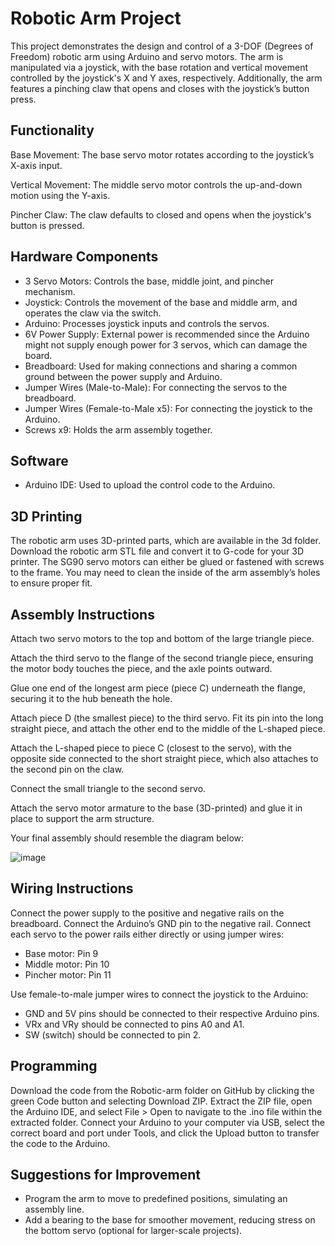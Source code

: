 # Robotic Arm Project
This project demonstrates the design and control of a 3-DOF (Degrees of Freedom) robotic arm using Arduino and servo motors. The arm is manipulated via a joystick, with the base rotation and vertical movement controlled by the joystick's X and Y axes, respectively. Additionally, the arm features a pinching claw that opens and closes with the joystick’s button press.

## Functionality
Base Movement: The base servo motor rotates according to the joystick’s X-axis input.

Vertical Movement: The middle servo motor controls the up-and-down motion using the Y-axis.

Pincher Claw: The claw defaults to closed and opens when the joystick's button is pressed.

## Hardware Components
* 3 Servo Motors: Controls the base, middle joint, and pincher mechanism.
* Joystick: Controls the movement of the base and middle arm, and operates the claw via the switch.
* Arduino: Processes joystick inputs and controls the servos.
* 6V Power Supply: External power is recommended since the Arduino might not supply enough power for 3 servos, which can damage the board.
* Breadboard: Used for making connections and sharing a common ground between the power supply and Arduino.
* Jumper Wires (Male-to-Male): For connecting the servos to the breadboard.
* Jumper Wires (Female-to-Male x5): For connecting the joystick to the Arduino.
* Screws x9: Holds the arm assembly together.
## Software
* Arduino IDE: Used to upload the control code to the Arduino.
## 3D Printing
The robotic arm uses 3D-printed parts, which are available in the 3d folder. Download the robotic arm STL file and convert it to G-code for your 3D printer. The SG90 servo motors can either be glued or fastened with screws to the frame. You may need to clean the inside of the arm assembly’s holes to ensure proper fit.

## Assembly Instructions
Attach two servo motors to the top and bottom of the large triangle piece.

Attach the third servo to the flange of the second triangle piece, ensuring the motor body touches the piece, and the axle points outward.

Glue one end of the longest arm piece (piece C) underneath the flange, securing it to the hub beneath the hole.

Attach piece D (the smallest piece) to the third servo. Fit its pin into the long straight piece, and attach the other end to the middle of the L-shaped piece.

Attach the L-shaped piece to piece C (closest to the servo), with the opposite side connected to the short straight piece, which also attaches to the second pin on the claw.

Connect the small triangle to the second servo.

Attach the servo motor armature to the base (3D-printed) and glue it in place to support the arm structure.

Your final assembly should resemble the diagram below: 

![image](https://github.com/user-attachments/assets/f084878a-8ec8-43c5-9823-02040f32a3dd)


## Wiring Instructions
Connect the power supply to the positive and negative rails on the breadboard.
Connect the Arduino’s GND pin to the negative rail.
Connect each servo to the power rails either directly or using jumper wires:
* Base motor: Pin 9
* Middle motor: Pin 10
* Pincher motor: Pin 11
  
Use female-to-male jumper wires to connect the joystick to the Arduino:
* GND and 5V pins should be connected to their respective Arduino pins.
* VRx and VRy should be connected to pins A0 and A1.
* SW (switch) should be connected to pin 2.
## Programming
Download the code from the Robotic-arm folder on GitHub by clicking the green Code button and selecting Download ZIP.
Extract the ZIP file, open the Arduino IDE, and select File > Open to navigate to the .ino file within the extracted folder.
Connect your Arduino to your computer via USB, select the correct board and port under Tools, and click the Upload button to transfer the code to the Arduino.
## Suggestions for Improvement
* Program the arm to move to predefined positions, simulating an assembly line.
* Add a bearing to the base for smoother movement, reducing stress on the bottom servo (optional for larger-scale projects).
